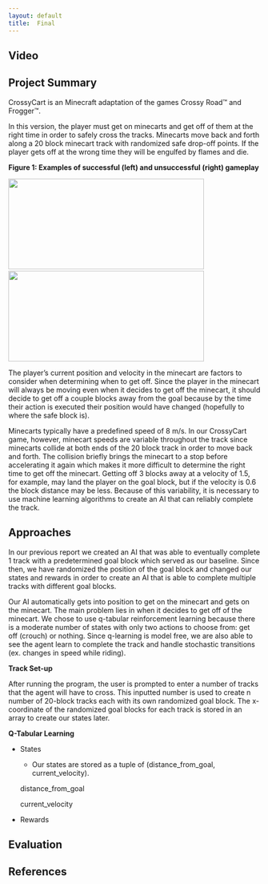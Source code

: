 ```yaml
---
layout: default
title:  Final
---
```

## Video

## Project Summary
CrossyCart is an Minecraft adaptation of the games Crossy Road™ and Frogger™.

In this version, the player must get on minecarts and get off of them at the right time in order to safely cross the tracks. Minecarts move back and forth along a 20 block minecart track with randomized safe drop-off points. If the player gets off at the wrong time they will be engulfed by flames and die.


<p align="center">

**Figure 1: Examples of successful (left) and unsuccessful (right) gameplay**

</p>

<p align="center">

<img src="img/example_success.gif" width="391" height="181" /> &nbsp;&nbsp;&nbsp;&nbsp;&nbsp;&nbsp; <img src="img/example_failure.gif" width="391" height="181" />

</p>


The player’s current position and velocity in the minecart are factors to consider when determining when to get off. Since the player in the minecart will always be moving even when it decides to get off the minecart, it should decide to get off a couple blocks away from the goal because by the time their action is executed their position would have changed (hopefully to where the safe block is).

Minecarts typically have a predefined speed of 8 m/s. In our CrossyCart game, however, minecart speeds are variable throughout the track since minecarts collide at both ends of the 20 block track in order to move back and forth. The collision briefly brings the minecart to a stop before accelerating it again which makes it more difficult to determine the right time to get off the minecart. Getting off 3 blocks away at a velocity of 1.5, for example, may land the player on the goal block, but if the velocity is 0.6 the block distance may be less. Because of this variability, it is necessary to use machine learning algorithms to create an AI that can reliably complete the track.

## Approaches

In our previous report we created an AI that was able to eventually complete 1 track with a predetermined goal block which served as our baseline. Since then, we have randomized the position of the goal block and changed our states and rewards in order to create an AI that is able to complete multiple tracks with different goal blocks.

Our AI automatically gets into position to get on the minecart and gets on the minecart. The main problem lies in when it decides to get off of the minecart. We chose to use q-tabular reinforcement learning because there is a moderate number of states with only two actions to choose from: get off (crouch) or nothing. Since q-learning is model free, we are also able to see the agent learn to complete the track and handle stochastic transitions (ex. changes in speed while riding).

**Track Set-up**

After running the program, the user is prompted to enter a number of tracks that the agent will have to cross. This inputted number is used to create n number of 20-block tracks each with its own randomized goal block. The x-coordinate of the randomized goal blocks for each track is stored in an array to create our states later.

**Q-Tabular Learning**

* States
    * Our states are stored as a tuple of (distance_from_goal, current_velocity).
    
    distance_from_goal
    
    current_velocity
    
* Rewards


## Evaluation

## References
